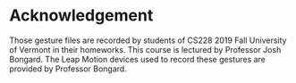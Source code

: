 # Acknowledgement

Those gesture files are recorded by students of CS228 2019 Fall University of Vermont in their homeworks. This course is lectured by Professor Josh Bongard. The Leap Motion devices used to record these gestures are provided by Professor Bongard.
